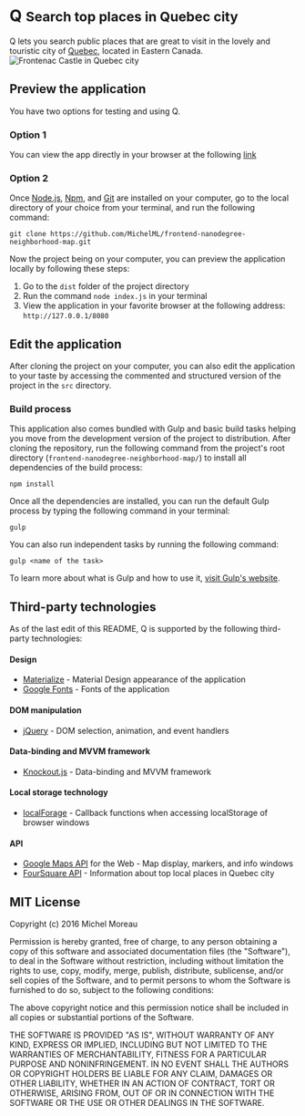 <h1>Q <small>Search top places in Quebec city</small></h1>   
  
Q lets you search public places that are great to visit in the lovely and touristic city of [Quebec](https://www.google.ca/maps/place/Ville+de+Qu%C3%A9bec,+QC/@46.8576655,-71.6262536,10z/data=!3m1!4b1!4m5!3m4!1s0x4cb8968a05db8893:0x8fc52d63f0e83a03!8m2!3d46.8138783!4d-71.2079809), located in Eastern Canada.  
![Frontenac Castle in Quebec city](https://images7.alphacoders.com/368/368326.jpg)  
## Preview the application  
You have two options for testing and using Q. 
### Option 1  
You can view the app directly in your browser at the following [link](https://michelml.github.io/frontend-nanodegree-neighborhood-map/dist/public/)  
### Option 2  
Once [Node.js](https://nodejs.org/en/), [Npm](https://www.npmjs.com/), and [Git](https://git-scm.com/) are installed on your computer, go to the local directory of your choice from your terminal, and run the following command:  
```  
git clone https://github.com/MichelML/frontend-nanodegree-neighborhood-map.git
```
Now the project being on your computer, you can preview the application locally by following these steps:  
1. Go to the `dist` folder of the project directory  
2. Run the command `node index.js` in your terminal  
3. View the application in your favorite browser at the following address: `http://127.0.0.1/8080`  

## Edit the application  
After cloning the project on your computer, you can also edit the application to your taste by accessing the commented and structured version of the project in the `src` directory.  

### Build process  
This application also comes bundled with Gulp and basic build tasks helping you move from the development version of the project to distribution. After cloning the repository, run the following command from the project's root directory (`frontend-nanodegree-neighborhood-map/`) to install all dependencies of the build process:  
```  
npm install
```  
Once all the dependencies are installed, you can run the default Gulp process by typing the following command in your terminal: 
```
gulp
```
You can also run independent tasks by running the following command:  
```
gulp <name of the task>
```  
To learn more about what is Gulp and how to use it, [visit Gulp's website](http://gulpjs.com/).        
    
## Third-party technologies    
As of the last edit of this README, Q is supported by the following third-party technologies:    
#### Design    
* [Materialize](http://materializecss.com/) - Material Design appearance of the application  
* [Google Fonts](https://www.google.com/fonts) - Fonts of the application  
#### DOM manipulation   
* [jQuery](https://jquery.com/) - DOM selection, animation, and event handlers  
#### Data-binding and MVVM framework    
* [Knockout.js](http://knockoutjs.com/) - Data-binding and MVVM framework    
#### Local storage technology    
* [localForage](https://github.com/localForage/localForage) - Callback functions when accessing localStorage of browser windows    
#### API    
* [Google Maps API](https://developers.google.com/maps/web/?hl=en) for the Web - Map display, markers, and info windows      
* [FourSquare API](https://developer.foursquare.com/) - Information about top local places in Quebec city    
    
## MIT License    
Copyright (c) 2016 Michel Moreau  
  
Permission is hereby granted, free of charge, to any person obtaining a copy of this software and associated documentation files (the "Software"), to deal in the Software without restriction, including without limitation the rights to use, copy, modify, merge, publish, distribute, sublicense, and/or sell copies of the Software, and to permit persons to whom the Software is furnished to do so, subject to the following conditions:  
  
The above copyright notice and this permission notice shall be included in all copies or substantial portions of the Software.  
  
THE SOFTWARE IS PROVIDED "AS IS", WITHOUT WARRANTY OF ANY KIND, EXPRESS OR IMPLIED, INCLUDING BUT NOT LIMITED TO THE WARRANTIES OF MERCHANTABILITY, FITNESS FOR A PARTICULAR PURPOSE AND NONINFRINGEMENT. IN NO EVENT SHALL THE AUTHORS OR COPYRIGHT HOLDERS BE LIABLE FOR ANY CLAIM, DAMAGES OR OTHER LIABILITY, WHETHER IN AN ACTION OF CONTRACT, TORT OR OTHERWISE, ARISING FROM, OUT OF OR IN CONNECTION WITH THE SOFTWARE OR THE USE OR OTHER DEALINGS IN THE SOFTWARE.  
